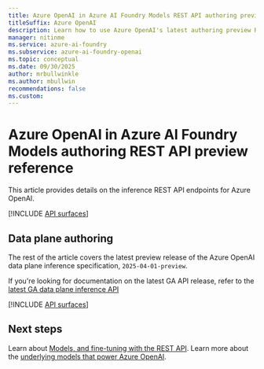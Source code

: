 ```yaml
---
title: Azure OpenAI in Azure AI Foundry Models REST API authoring preview reference
titleSuffix: Azure OpenAI
description: Learn how to use Azure OpenAI's latest authoring preview REST API. In this article, you learn about authorization options,  how to structure a request and receive a response.
manager: nitinme
ms.service: azure-ai-foundry
ms.subservice: azure-ai-foundry-openai
ms.topic: conceptual
ms.date: 09/30/2025
author: mrbullwinkle
ms.author: mbullwin
recommendations: false
ms.custom:
---
```


# Azure OpenAI in Azure AI Foundry Models authoring REST API preview reference

This article provides details on the inference REST API endpoints for Azure OpenAI.

[!INCLUDE [API surfaces](./includes/api-surface.md)]

## Data plane authoring

The rest of the article covers the latest preview release of the Azure OpenAI data plane inference specification, `2025-04-01-preview`.

If you're looking for documentation on the latest GA API release, refer to the [latest GA data plane inference API](./latest.md)

[!INCLUDE [API surfaces](./includes/api-versions/latest-authoring.md)]

## Next steps

Learn about [Models, and fine-tuning with the REST API](/rest/api/azureopenai/fine-tuning).
Learn more about the [underlying models that power Azure OpenAI](./concepts/models.md).
